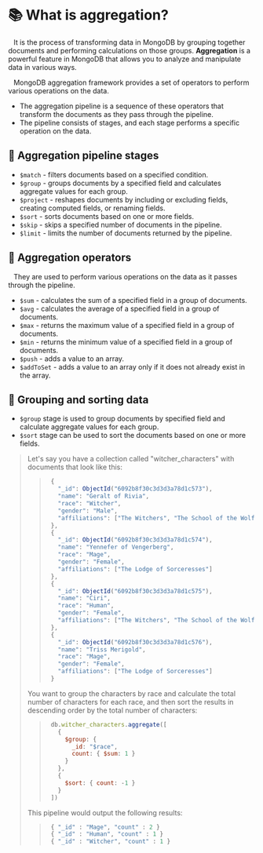 # 📚 What is aggregation?
&ensp; It is the process of transforming data in MongoDB by grouping together documents and performing calculations on those groups. 
**Aggregation** is a powerful feature in MongoDB that allows you to analyze and manipulate data in various ways.

&ensp; MongoDB aggregation framework provides a set of operators to perform various operations on the data. 
  + The aggregation pipeline is a sequence of these operators that transform the documents as they pass through the pipeline. 
  + The pipeline consists of stages, and each stage performs a specific operation on the data.

## <a name="pipeline"></a>📖 Aggregation pipeline stages
+ ``$match`` - filters documents based on a specified condition.
+ ``$group`` - groups documents by a specified field and calculates aggregate values for each group.
+ ``$project`` - reshapes documents by including or excluding fields, creating computed fields, or renaming fields.
+ ``$sort`` - sorts documents based on one or more fields.
+ ``$skip`` - skips a specified number of documents in the pipeline.
+ ``$limit`` - limits the number of documents returned by the pipeline.


## <a name="operators"></a>📖 Aggregation operators
&ensp; They are used to perform various operations on the data as it passes through the pipeline. 
+ ``$sum`` - calculates the sum of a specified field in a group of documents.
+ ``$avg`` - calculates the average of a specified field in a group of documents.
+ ``$max`` - returns the maximum value of a specified field in a group of documents.
+ ``$min`` - returns the minimum value of a specified field in a group of documents.
+ ``$push`` - adds a value to an array.
+ ``$addToSet`` - adds a value to an array only if it does not already exist in the array.

## <a name="sorting"></a>📖 Grouping and sorting data
+ ``$group`` stage is used to group documents by specified field and calculate aggregate values for each group. 
+  ``$sort`` stage can be used to sort the documents based on one or more fields.

> Let's say you have a collection called "witcher_characters" with documents that look like this:
> > ```javascript
> >  {
> >    "_id": ObjectId("6092b8f30c3d3d3a78d1c573"),
> >    "name": "Geralt of Rivia",
> >    "race": "Witcher",
> >    "gender": "Male",
> >    "affiliations": ["The Witchers", "The School of the Wolf"]
> >  },
> >  {
> >    "_id": ObjectId("6092b8f30c3d3d3a78d1c574"),
> >    "name": "Yennefer of Vengerberg",
> >    "race": "Mage",
> >    "gender": "Female",
> >    "affiliations": ["The Lodge of Sorceresses"]
> >  },
> >  {
> >    "_id": ObjectId("6092b8f30c3d3d3a78d1c575"),
> >    "name": "Ciri",
> >    "race": "Human",
> >    "gender": "Female",
> >    "affiliations": ["The Witchers", "The School of the Wolf"]
> >  },
> >  {
> >    "_id": ObjectId("6092b8f30c3d3d3a78d1c576"),
> >    "name": "Triss Merigold",
> >    "race": "Mage",
> >    "gender": "Female",
> >    "affiliations": ["The Lodge of Sorceresses"]
> >  }
> > ```
> You want to group the characters by race and calculate the total number of characters for each race, and then sort the results in descending order by the total number of characters:
> > ```javascript
> >  db.witcher_characters.aggregate([
> >    {
> >      $group: {
> >        _id: "$race",
> >        count: { $sum: 1 }
> >      }
> >    },
> >    {
> >      $sort: { count: -1 }
> >    }
> >  ])
> > ```
> This pipeline would output the following results:
> > ```javascript
> >  { "_id" : "Mage", "count" : 2 }
> >  { "_id" : "Human", "count" : 1 }
> >  { "_id" : "Witcher", "count" : 1 }
> > ```
